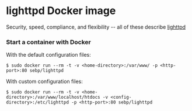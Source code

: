 # lighttpd Docker image

Security, speed, compliance, and flexibility -- all of these describe [lighttpd](http://www.lighttpd.net/)

### Start a container with Docker

With the default configuration files:

	$ sudo docker run --rm -t -v <home-directory>:/var/www/ -p <http-port>:80 sebp/lighttpd

With custom configuration files:

	$ sudo docker run --rm -t -v <home-directory>:/var/www/localhost/htdocs -v <config-directory>:/etc/lighttpd -p <http-port>:80 sebp/lighttpd
